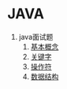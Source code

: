 ﻿# JAVA

 1. java面试题
    1. [基本概念](./interview/1.md)
    2. [关键字](./interview/2.md)
    3. [操作符](./interview/3.md)
    4. [数据结构](./interview/4.md)

